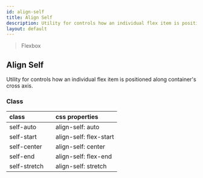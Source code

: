 ```yaml
---
id: align-self
title: Align Self
description: Utility for controls how an individual flex item is positioned along container's cross axis.
layout: default
---
```


> Flexbox

## Align Self

Utility for controls how an individual flex item is positioned along container's cross axis.

### Class

| <span class="px-3 py-1 text-white bg-charcoal-100 rounded-full">class</span> | | <span class="px-3 py-1 text-white bg-charcoal-100 rounded-full">css properties</span> |
|:--|:--|:--|
| self-auto |  | align-self: auto |
| self-start |  | align-self: flex-start |
| self-center |  | align-self: center |
| self-end |  | align-self: flex-end |
| self-stretch |  | align-self: stretch |

